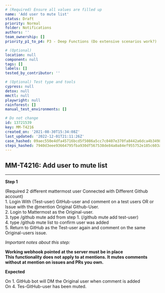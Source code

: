 ```yaml
---
# (Required) Ensure all values are filled up
name: 'Add user to mute list'
status: Draft
priority: Normal
folder: Notifications
authors: ''
team_ownership: []
priority_p1_to_p4: P3 - Deep Functions (Do extensive scenarios work?)

# (Optional)
location: null
component: null
tags: []
labels: []
tested_by_contributor: ''

# (Optional) Test type and tools
cypress: null
detox: null
mmctl: null
playwright: null
rainforest: []
manual_test_environments: []

# Do not change
id: 13721539
key: MM-T4216
created_on: '2021-08-30T15:34:08Z'
last_updated: '2022-12-01T21:11:26Z'
case_hashed: 09aec550e4dfa45716bcd5f5086a5cc7c0407e370fa8442a6dca4b3498c4b2f6ad711e4309b332e58b5cfab25a2cc2ab
steps_hashed: 7940d3eee93664795fba930df567538de84a0a84ef955752e185c603a71c1560c79c32803edce73a84f5bc52e8a383e8
---
```


<!-- (Auto-generated) Based on frontmatter's "key" and "name" -->

## MM-T4216: Add user to mute list

---

**Step 1**

(Required 2 different mattermost user Connected with Different Github account)\
1\. Login With (Test-user) GitHub-user and comment on a test users OR or Issue with the @mention Original Github-User.\
2\. Login to Mattermost as the Original-user.\
3\. type /github mute add from step 1. (/github mute add test-user)\
4\. type /github mute list to confirm user was added\
5\. Return to GitHub as the Test-user again and comment on the same Original-users issue.

_Important notes about this step:_

**Working webhook pointed at the server must be in place**\
**This functionality does not apply to at mentions. It mutes comments without at mention on issues and PRs you own.**

**Expected**

On 1. GitHub bot will DM the Original user when comment is added\
On 4. Tes-GitHub-user has been muted.
